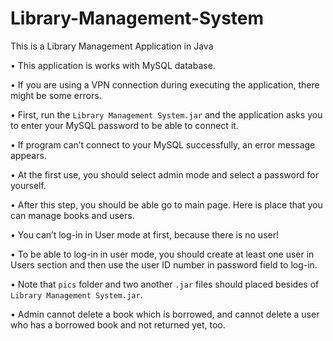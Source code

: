 Library-Management-System
=========================

This is a Library Management Application in Java

•	This application is works with MySQL database.

•	If you are using a VPN connection during executing the application, there might be some errors.

•	First, run the `Library Management System.jar` and the application asks you to enter your MySQL password to be able to connect it.

•	If program can’t connect to your MySQL successfully, an error message appears.

•	At the first use, you should select admin mode and select a password for yourself.

•	After this step, you should be able go to main page. Here is place that you can manage books and users.

•	You can’t log-in in User mode at first, because there is no user!

•	To be able to log-in in user mode, you should create at least one user in Users section and then use the user ID number in password field to log-in.

•	Note that `pics` folder and two another `.jar` files should placed besides of `Library Management System.jar`.

•	Admin cannot delete a book which is borrowed, and cannot delete a user who has a borrowed book and not returned yet, too.
